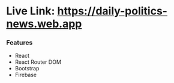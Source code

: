 # Live Link: https://daily-politics-news.web.app

### Features

- React
- React Router DOM
- Bootstrap
- Firebase